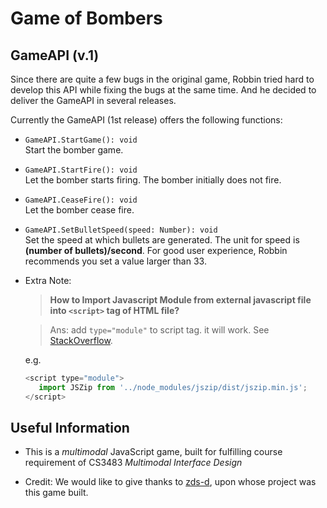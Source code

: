 # Game of Bombers


## GameAPI (v.1)

Since there are quite a few bugs in the original game, Robbin tried hard to develop this API while fixing the bugs at the same time. And he decided to deliver the GameAPI in several releases.

Currently the GameAPI (1st release) offers the following functions:

+ ```GameAPI.StartGame(): void```  
 Start the bomber game.

+ ```GameAPI.StartFire(): void```  
  Let the bomber starts firing. The bomber initially does not fire.

+ ```GameAPI.CeaseFire(): void```  
  Let the bomber cease fire.

+ ```GameAPI.SetBulletSpeed(speed: Number): void```  
  Set the speed at which bullets are generated. The unit for speed is **(number of bullets)/second**. For good user experience, Robbin recommends you set a value larger than 33.

+ Extra Note: 
  > **How to Import Javascript Module from external javascript file into ```<script>``` tag of HTML file?**


  > Ans: add ```type="module"``` to script tag. it will work. See [StackOverflow](https://stackoverflow.com/questions/62783429/how-to-import-javascript-module-from-external-javascript-file-into-script-tag).
  
  e.g.
  ```js
  <script type="module">    
     import JSZip from '../node_modules/jszip/dist/jszip.min.js';
  </script>
  ```


## Useful Information

+ This is a *multimodal* JavaScript game, built for fulfilling course requirement of CS3483 *Multimodal Interface Design* 

+ Credit: We would like to give thanks to [zds-d](https://github.com/zds-d/planeGame.git), upon whose project was this game built. 
